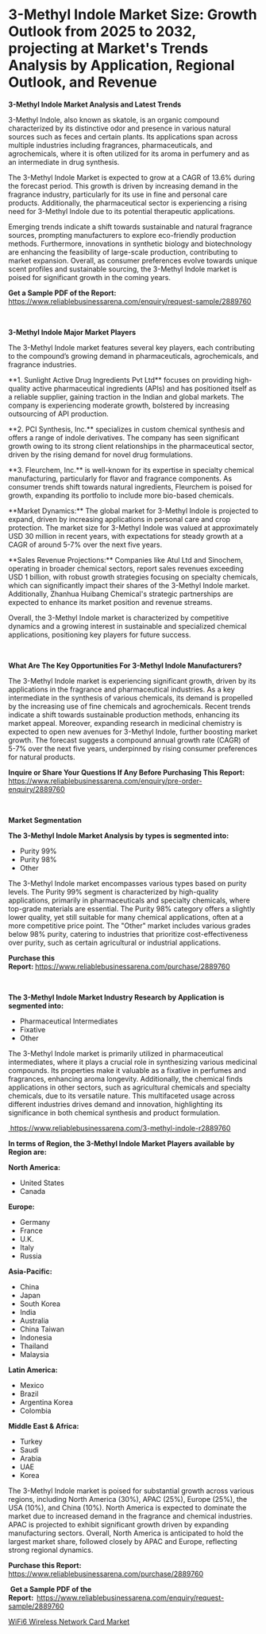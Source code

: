 <p><h1>3-Methyl Indole Market Size: Growth Outlook from 2025 to 2032, projecting at Market's Trends Analysis by Application, Regional Outlook, and Revenue</h1></p><p><strong>3-Methyl Indole Market Analysis and Latest Trends</strong></p>
<p><p>3-Methyl Indole, also known as skatole, is an organic compound characterized by its distinctive odor and presence in various natural sources such as feces and certain plants. Its applications span across multiple industries including fragrances, pharmaceuticals, and agrochemicals, where it is often utilized for its aroma in perfumery and as an intermediate in drug synthesis.</p><p>The 3-Methyl Indole Market is expected to grow at a CAGR of 13.6% during the forecast period. This growth is driven by increasing demand in the fragrance industry, particularly for its use in fine and personal care products. Additionally, the pharmaceutical sector is experiencing a rising need for 3-Methyl Indole due to its potential therapeutic applications.</p><p>Emerging trends indicate a shift towards sustainable and natural fragrance sources, prompting manufacturers to explore eco-friendly production methods. Furthermore, innovations in synthetic biology and biotechnology are enhancing the feasibility of large-scale production, contributing to market expansion. Overall, as consumer preferences evolve towards unique scent profiles and sustainable sourcing, the 3-Methyl Indole market is poised for significant growth in the coming years.</p></p>
<p><strong>Get a Sample PDF of the Report:&nbsp;</strong> <a href="https://www.reliablebusinessarena.com/enquiry/request-sample/2889760?utm_campaign=2175&utm_medium=2&utm_source=Github&utm_content=ia&utm_term=14032025&utm_id=3-methyl-indole">https://www.reliablebusinessarena.com/enquiry/request-sample/2889760</a></p>
<p>&nbsp;</p>
<p><strong>3-Methyl Indole Major Market Players</strong></p>
<p><p>The 3-Methyl Indole market features several key players, each contributing to the compound’s growing demand in pharmaceuticals, agrochemicals, and fragrance industries. </p><p>**1. Sunlight Active Drug Ingredients Pvt Ltd** focuses on providing high-quality active pharmaceutical ingredients (APIs) and has positioned itself as a reliable supplier, gaining traction in the Indian and global markets. The company is experiencing moderate growth, bolstered by increasing outsourcing of API production.</p><p>**2. PCI Synthesis, Inc.** specializes in custom chemical synthesis and offers a range of indole derivatives. The company has seen significant growth owing to its strong client relationships in the pharmaceutical sector, driven by the rising demand for novel drug formulations.</p><p>**3. Fleurchem, Inc.** is well-known for its expertise in specialty chemical manufacturing, particularly for flavor and fragrance components. As consumer trends shift towards natural ingredients, Fleurchem is poised for growth, expanding its portfolio to include more bio-based chemicals.</p><p>**Market Dynamics:** The global market for 3-Methyl Indole is projected to expand, driven by increasing applications in personal care and crop protection. The market size for 3-Methyl Indole was valued at approximately USD 30 million in recent years, with expectations for steady growth at a CAGR of around 5-7% over the next five years.</p><p>**Sales Revenue Projections:** Companies like Atul Ltd and Sinochem, operating in broader chemical sectors, report sales revenues exceeding USD 1 billion, with robust growth strategies focusing on specialty chemicals, which can significantly impact their shares of the 3-Methyl Indole market. Additionally, Zhanhua Huibang Chemical's strategic partnerships are expected to enhance its market position and revenue streams.</p><p>Overall, the 3-Methyl Indole market is characterized by competitive dynamics and a growing interest in sustainable and specialized chemical applications, positioning key players for future success.</p></p>
<p>&nbsp;</p>
<p><strong>What Are The Key Opportunities For 3-Methyl Indole Manufacturers?</strong></p>
<p><p>The 3-Methyl Indole market is experiencing significant growth, driven by its applications in the fragrance and pharmaceutical industries. As a key intermediate in the synthesis of various chemicals, its demand is propelled by the increasing use of fine chemicals and agrochemicals. Recent trends indicate a shift towards sustainable production methods, enhancing its market appeal. Moreover, expanding research in medicinal chemistry is expected to open new avenues for 3-Methyl Indole, further boosting market growth. The forecast suggests a compound annual growth rate (CAGR) of 5-7% over the next five years, underpinned by rising consumer preferences for natural products.</p></p>
<p><strong>Inquire or Share Your Questions If Any Before Purchasing This Report:</strong> <a href="https://www.reliablebusinessarena.com/enquiry/pre-order-enquiry/2889760?utm_campaign=2175&utm_medium=2&utm_source=Github&utm_content=ia&utm_term=14032025&utm_id=3-methyl-indole">https://www.reliablebusinessarena.com/enquiry/pre-order-enquiry/2889760</a></p>
<p>&nbsp;</p>
<p><strong>Market Segmentation</strong></p>
<p><strong>The 3-Methyl Indole Market Analysis by types is segmented into:</strong></p>
<p><ul><li>Purity 99%</li><li>Purity 98%</li><li>Other</li></ul></p>
<p><p>The 3-Methyl Indole market encompasses various types based on purity levels. The Purity 99% segment is characterized by high-quality applications, primarily in pharmaceuticals and specialty chemicals, where top-grade materials are essential. The Purity 98% category offers a slightly lower quality, yet still suitable for many chemical applications, often at a more competitive price point. The "Other" market includes various grades below 98% purity, catering to industries that prioritize cost-effectiveness over purity, such as certain agricultural or industrial applications.</p></p>
<p><strong>Purchase this Report:&nbsp;</strong><a href="https://www.reliablebusinessarena.com/purchase/2889760?utm_campaign=2175&utm_medium=2&utm_source=Github&utm_content=ia&utm_term=14032025&utm_id=3-methyl-indole">https://www.reliablebusinessarena.com/purchase/2889760</a></p>
<p>&nbsp;</p>
<p><strong>The 3-Methyl Indole Market Industry Research by Application is segmented into:</strong></p>
<p><ul><li>Pharmaceutical Intermediates</li><li>Fixative</li><li>Other</li></ul></p>
<p><p>The 3-Methyl Indole market is primarily utilized in pharmaceutical intermediates, where it plays a crucial role in synthesizing various medicinal compounds. Its properties make it valuable as a fixative in perfumes and fragrances, enhancing aroma longevity. Additionally, the chemical finds applications in other sectors, such as agricultural chemicals and specialty chemicals, due to its versatile nature. This multifaceted usage across different industries drives demand and innovation, highlighting its significance in both chemical synthesis and product formulation.</p></p>
<p><a href="https://www.reliablebusinessarena.com/3-methyl-indole-r2889760?utm_campaign=2175&utm_medium=2&utm_source=Github&utm_content=ia&utm_term=14032025&utm_id=3-methyl-indole">&nbsp;https://www.reliablebusinessarena.com/3-methyl-indole-r2889760</a></p>
<p><strong>In terms of Region, the 3-Methyl Indole Market Players available by Region are:</strong></p>
<p>
    <p> <strong> North America: </strong>
        <ul>
            <li>United States</li>
            <li>Canada</li>
        </ul>
        </p> 
    <p> <strong> Europe: </strong>
        <ul>
            <li>Germany</li>
            <li>France</li>
            <li>U.K.</li>
            <li>Italy</li>
            <li>Russia</li>
        </ul>
        </p> 
    <p> <strong> Asia-Pacific: </strong>
        <ul>
            <li>China</li>
            <li>Japan</li>
            <li>South Korea</li>
            <li>India</li>
            <li>Australia</li>
            <li>China Taiwan</li>
            <li>Indonesia</li>
            <li>Thailand</li>
            <li>Malaysia</li>
        </ul>
        </p> 
    <p> <strong> Latin America: </strong>
        <ul>
            <li>Mexico</li>
            <li>Brazil</li>
            <li>Argentina Korea</li>
            <li>Colombia</li>
        </ul>
        </p> 
    <p> <strong> Middle East & Africa: </strong>
        <ul>
            <li>Turkey</li>
            <li>Saudi</li>
            <li>Arabia</li>
            <li>UAE</li>
            <li>Korea</li>
        </ul>
    </p>
    </p>
<p><p>The 3-Methyl Indole market is poised for substantial growth across various regions, including North America (30%), APAC (25%), Europe (25%), the USA (10%), and China (10%). North America is expected to dominate the market due to increased demand in the fragrance and chemical industries. APAC is projected to exhibit significant growth driven by expanding manufacturing sectors. Overall, North America is anticipated to hold the largest market share, followed closely by APAC and Europe, reflecting strong regional dynamics.</p></p>
<p><strong>Purchase this Report: </strong><a href="https://www.reliablebusinessarena.com/purchase/2889760?utm_campaign=2175&utm_medium=2&utm_source=Github&utm_content=ia&utm_term=14032025&utm_id=3-methyl-indole">https://www.reliablebusinessarena.com/purchase/2889760</a></p>
<p>&nbsp;<strong>Get a Sample PDF of the Report:&nbsp;&nbsp;</strong><a href="https://www.reliablebusinessarena.com/enquiry/request-sample/2889760?utm_campaign=2175&utm_medium=2&utm_source=Github&utm_content=ia&utm_term=14032025&utm_id=3-methyl-indole">https://www.reliablebusinessarena.com/enquiry/request-sample/2889760</a></p>
<p><strong></strong></p>
<p><p><a href="https://github.com/JosephineMcguire65/Market-Research-Report-List-2/blob/main/wifi6-wireless-network-card-market.md?utm_campaign=2175&utm_medium=2&utm_source=Github&utm_content=ia&utm_term=14032025&utm_id=3-methyl-indole">WiFi6 Wireless Network Card Market</a></p></p>